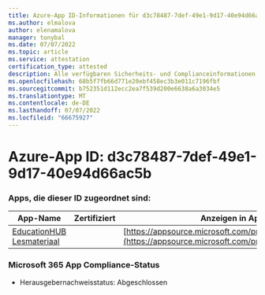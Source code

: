 ```yaml
---
title: Azure-App ID-Informationen für d3c78487-7def-49e1-9d17-40e94d66ac5b
ms.author: elmalova
author: elenamalova
manager: tonybal
ms.date: 07/07/2022
ms.topic: article
ms.service: attestation
certification_type: attested
description: Alle verfügbaren Sicherheits- und Complianceinformationen für d3c78487-7def-49e1-9d17-40e94d66ac5b.
ms.openlocfilehash: 68b5f7fb66d771e20ebf458ec3b3e011c7196fbf
ms.sourcegitcommit: b752351d112ecc2ea7f539d200e6638a6a3034e5
ms.translationtype: MT
ms.contentlocale: de-DE
ms.lasthandoff: 07/07/2022
ms.locfileid: "66675927"
---
```

# <a name="azure-app-id-d3c78487-7def-49e1-9d17-40e94d66ac5b"></a>Azure-App ID: d3c78487-7def-49e1-9d17-40e94d66ac5b


### <a name="apps-associated-with-this-id"></a>Apps, die dieser ID zugeordnet sind:
| **App-Name** | **Zertifiziert** | **Anzeigen in AppSource** |
|--------------|---------------|-----------------------|
| [EducationHUB Lesmateriaal](../forward/WA200004326.md) |  | [https://appsource.microsoft.com/product/office/WA200004326](https://appsource.microsoft.com/product/office/WA200004326) |

### <a name="microsoft-365-app-compliance-status"></a>Microsoft 365 App Compliance-Status
- Herausgebernachweisstatus: Abgeschlossen
